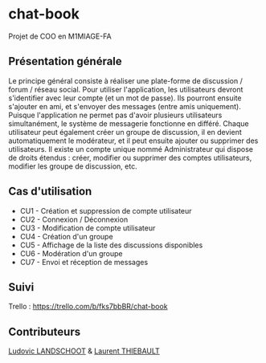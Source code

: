 # chat-book
Projet de COO en M1MIAGE-FA

## Présentation générale
Le principe général consiste à réaliser une plate-forme de discussion / forum / réseau social. 
Pour utiliser l'application, les utilisateurs devront s'identifier avec leur compte (et un mot de passe). Ils pourront ensuite s'ajouter en ami, et s'envoyer des messages (entre amis uniquement). 
Puisque l'application ne permet pas d'avoir plusieurs utilisateurs simultanément, le système de messagerie fonctionne en différé. 
Chaque utilisateur peut également créer un groupe de discussion, il en devient automatiquement le modérateur, et il peut ensuite ajouter ou supprimer des utilisateurs. 
Il existe un compte unique nommé Administrateur qui dispose de droits étendus : créer, modifier ou supprimer des comptes utilisateurs, modifier les groupe de discussion, etc.

## Cas d'utilisation
* CU1 - Création et suppression de compte utilisateur
* CU2 - Connexion / Déconnexion
* CU3 - Modification de compte utilisateur
* CU4 - Création d'un groupe
* CU5 - Affichage de la liste des discussions disponibles
* CU6 - Modération d'un groupe
* CU7 - Envoi et réception de messages

## Suivi
Trello : https://trello.com/b/fks7bbBR/chat-book

## Contributeurs
[Ludovic LANDSCHOOT](http://github.com/landschoot) & [Laurent THIEBAULT](http://github.com/lauthieb)